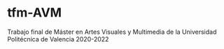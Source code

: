 # tfm-AVM
 Trabajo final de Máster en Artes Visuales y Multimedia de la Universidad Politécnica de Valencia 2020-2022
